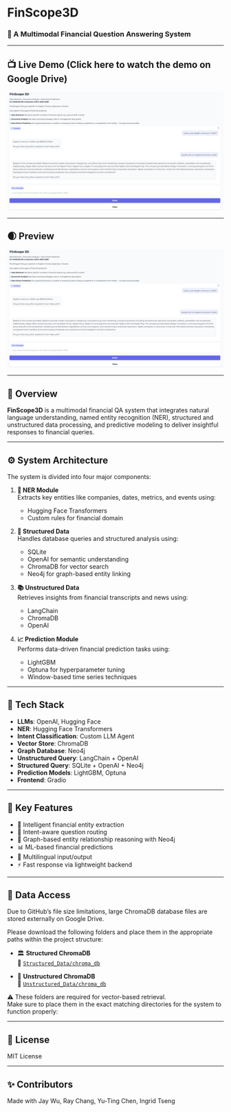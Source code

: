 # FinScope3D

### 🧠 A Multimodal Financial Question Answering System

---

## 📺 Live Demo (Click here to watch the demo on Google Drive)

[![Watch demo](src/FinScope3D.png)](https://drive.google.com/file/d/1ua_CjsZJFX0CzS_Aortgt-NMUekr0hUb/view?usp=sharing)

---

## 🌒 Preview

![FinScope3D Preview](src/FinScope3D.png)

---

## 🧩 Overview

**FinScope3D** is a multimodal financial QA system that integrates natural language understanding, named entity recognition (NER), structured and unstructured data processing, and predictive modeling to deliver insightful responses to financial queries.

---

## ⚙️ System Architecture

The system is divided into four major components:

1. **🧠 NER Module**  
   Extracts key entities like companies, dates, metrics, and events using:
   - Hugging Face Transformers  
   - Custom rules for financial domain  

2. **🧾 Structured Data**  
   Handles database queries and structured analysis using:
   - SQLite  
   - OpenAI for semantic understanding  
   - ChromaDB for vector search  
   - Neo4j for graph-based entity linking

3. **📚 Unstructured Data**  
   Retrieves insights from financial transcripts and news using:
   - LangChain  
   - ChromaDB  
   - OpenAI  

4. **📈 Prediction Module**  
   Performs data-driven financial prediction tasks using:
   - LightGBM  
   - Optuna for hyperparameter tuning  
   - Window-based time series techniques  

---

## 🧰 Tech Stack

- **LLMs**: OpenAI, Hugging Face
- **NER**: Hugging Face Transformers
- **Intent Classification**: Custom LLM Agent
- **Vector Store**: ChromaDB
- **Graph Database**: Neo4j
- **Unstructured Query**: LangChain + OpenAI
- **Structured Query**: SQLite + OpenAI + Neo4j
- **Prediction Models**: LightGBM, Optuna
- **Frontend**: Gradio

---

## 📌 Key Features

- 🔎 Intelligent financial entity extraction  
- 🧭 Intent-aware question routing  
- 🧠 Graph-based entity relationship reasoning with Neo4j  
- 📊 ML-based financial predictions  
- 💬 Multilingual input/output  
- ⚡ Fast response via lightweight backend  

---

## 📂 Data Access

Due to GitHub’s file size limitations, large ChromaDB database files are stored externally on Google Drive.

Please download the following folders and place them in the appropriate paths within the project structure:

- 🏛️ **Structured ChromaDB**  
  📁 [`Structured_Data/chroma_db`](https://drive.google.com/drive/folders/1uWigilOWapPTSHiSiLOQDppN-RQQUyOu?usp=drive_link)

- 📰 **Unstructured ChromaDB**  
  📁 [`Unstructured_Data/chroma_db`](https://drive.google.com/drive/folders/1QVCrxMwzFuyMUlW64S9sSkjZG2i3lmyB?usp=drive_link)

⚠️ These folders are required for vector-based retrieval.  
Make sure to place them in the exact matching directories for the system to function properly:

---

## 📄 License

MIT License

---

## ✨ Contributors

Made with Jay Wu, Ray Chang, Yu-Ting Chen, Ingrid Tseng
